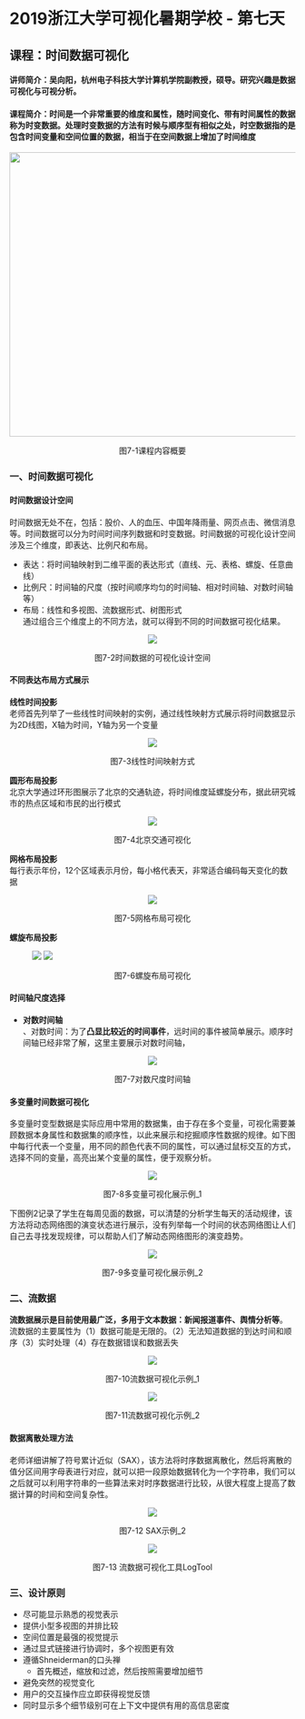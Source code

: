 # 2019浙江大学可视化暑期学校 - 第七天
## 课程：时间数据可视化
#### 讲师简介：吴向阳，杭州电子科技大学计算机学院副教授，硕导。研究兴趣是数据可视化与可视分析。
#### 课程简介：时间是一个非常重要的维度和属性，随时间变化、带有时间属性的数据称为时变数据。处理时变数据的方法有时候与顺序型有相似之处，时空数据指的是包含时间变量和空间位置的数据，相当于在空间数据上增加了时间维度

<div align=center><img width="800" height="500" src="https://github.com/caiyiqing/Summer-school-notes/blob/master/seven_day_files/seven_day_notes/7-1.jpg"/></div>
<p align=center size="16">图7-1课程内容概要<p>
  
### 一、时间数据可视化
#### 时间数据设计空间
时间数据无处不在，包括：股价、人的血压、中国年降雨量、网页点击、微信消息等。时间数据可以分为时间时间序列数据和时变数据。时间数据的可视化设计空间涉及三个维度，即表达、比例尺和布局。
* 表达：将时间轴映射到二维平面的表达形式（直线、元、表格、螺旋、任意曲线）
* 比例尺：时间轴的尺度（按时间顺序均匀的时间轴、相对时间轴、对数时间轴等）
* 布局：线性和多视图、流数据形式、树图形式
<br>通过组合三个维度上的不同方法，就可以得到不同的时间数据可视化结果。
<center>
    <img src="https://github.com/caiyiqing/Summer-school-notes/blob/master/seven_day_files/seven_day_notes/7-14.jpg">
</center>
<p align=center size="16">图7-2时间数据的可视化设计空间<p>

#### 不同表达布局方式展示
**线性时间投影**
<br>老师首先列举了一些线性时间映射的实例，通过线性映射方式展示将时间数据显示为2D线图，X轴为时间，Y轴为另一个变量
<center>
    <img src="https://github.com/caiyiqing/Summer-school-notes/blob/master/seven_day_files/seven_day_notes/7-2.jpg">
</center>
<p align=center size="16">图7-3线性时间映射方式<p>
  
  **圆形布局投影**
 <br>北京大学通过环形图展示了北京的交通轨迹，将时间维度延螺旋分布，据此研究城市的热点区域和市民的出行模式
 <center>
    <img src="https://github.com/caiyiqing/Summer-school-notes/blob/master/seven_day_files/seven_day_notes/7-3.jpg">
</center>
<p align=center size="16">图7-4北京交通可视化<p>
  
 **网格布局投影**
  <br>每行表示年份，12个区域表示月份，每小格代表天，非常适合编码每天变化的数据
   <center>
    <img src="https://github.com/caiyiqing/Summer-school-notes/blob/master/seven_day_files/seven_day_notes/7-4.jpg">
</center>
<p align=center size="16">图7-5网格布局可视化<p>
  
**螺旋布局投影**
  <figure class="half">
    <img src="https://github.com/caiyiqing/Summer-school-notes/blob/master/seven_day_files/seven_day_notes/7-5.jpg">
    <img src="https://github.com/caiyiqing/Summer-school-notes/blob/master/seven_day_files/seven_day_notes/7-6.jpg">
</figure>
<p align=center size="16">图7-6螺旋布局可视化<p>
  
 #### 时间轴尺度选择
 * **对数时间轴**
 <br>、对数时间：为了**凸显比较近的时间事件**，远时间的事件被简单展示。顺序时间轴已经非常了解，这里主要展示对数时间轴，
<center>
    <img src="https://github.com/caiyiqing/Summer-school-notes/blob/master/seven_day_files/seven_day_notes/7-7.jpg">
</center>
<p align=center size="16">图7-7对数尺度时间轴<p>
  
 #### 多变量时间数据可视化
多变量时变型数据是实际应用中常用的数据集，由于存在多个变量，可视化需要兼顾数据本身属性和数据集的顺序性，以此来展示和挖掘顺序性数据的规律。如下图中每行代表一个变量，用不同的颜色代表不同的属性，可以通过鼠标交互的方式，选择不同的变量，高亮出某个变量的属性，便于观察分析。
<center>
    <img src="https://github.com/caiyiqing/Summer-school-notes/blob/master/seven_day_files/seven_day_notes/7-8.jpg">
</center>
<p align=center size="16">图7-8多变量可视化展示例_1<p>
下图例2记录了学生在每周见面的数据，可以清楚的分析学生每天的活动规律，该方法将动态网络图的演变状态进行展示，没有列举每一个时间的状态网络图让人们自己去寻找发现规律，可以帮助人们了解动态网络图形的演变趋势。
 <center>
    <img src="https://github.com/caiyiqing/Summer-school-notes/blob/master/seven_day_files/seven_day_notes/7-9.jpg">
</center>
<p align=center size="16">图7-9多变量可视化展示例_2<p>
 
 ### 二、流数据
 **流数据展示是目前使用最广泛，多用于文本数据：新闻报道事件、舆情分析等**。
 <br>流数据的主要属性为（1）数据可能是无限的。（2）无法知道数据的到达时间和顺序（3）实时处理（4）存在数据错误和数据丢失
<center>
    <img src="https://github.com/caiyiqing/Summer-school-notes/blob/master/seven_day_files/seven_day_notes/7-10.jpg">
</center>
<p align=center size="16">图7-10流数据可视化示例_1<p>
<center>
    <img src="https://github.com/caiyiqing/Summer-school-notes/blob/master/seven_day_files/seven_day_notes/7-11.jpg">
</center>
<p align=center size="16">图7-11流数据可视化示例_2<p>
  
 #### 数据离散处理方法
老师详细讲解了符号累计近似（SAX），该方法将时序数据离散化，然后将离散的值分区间用字母表进行对应，就可以把一段原始数据转化为一个字符串，我们可以之后就可以利用字符串的一些算法来对时序数据进行比较，从很大程度上提高了数据计算的时间和空间复杂性。
<center>
    <img src="https://github.com/caiyiqing/Summer-school-notes/blob/master/seven_day_files/seven_day_notes/7-12.jpg">
</center>
<p align=center size="16">图7-12 SAX示例_2<p>
<center>
    <img src="https://github.com/caiyiqing/Summer-school-notes/blob/master/seven_day_files/seven_day_notes/7-13.jpg">
</center>
<p align=center size="16">图7-13 流数据可视化工具LogTool<p>  
 
 
### 三、设计原则
* 尽可能显示熟悉的视觉表示
* 提供小型多视图的并排比较
* 空间位置是最强的视觉提示
* 通过显式链接进行协调时，多个视图更有效
* 遵循Shneiderman的口头禅
  * 首先概述，缩放和过滤，然后按照需要增加细节
* 避免突然的视觉变化
* 用户的交互操作应立即获得视觉反馈
* 同时显示多个细节级别可在上下文中提供有用的高信息密度
  
 

